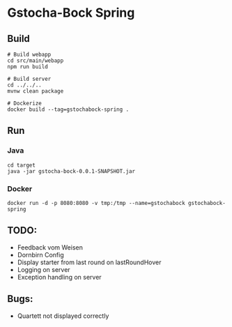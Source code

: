 # Gstocha-Bock Spring

## Build
```
# Build webapp
cd src/main/webapp
npm run build

# Build server
cd ../../..
mvnw clean package

# Dockerize
docker build --tag=gstochabock-spring .
```

## Run
### Java
```
cd target
java -jar gstocha-bock-0.0.1-SNAPSHOT.jar
```

### Docker
```
docker run -d -p 8080:8080 -v tmp:/tmp --name=gstochabock gstochabock-spring
```

## TODO:
  - Feedback vom Weisen
  - Dornbirn Config
  - Display starter from last round on lastRoundHover
  - Logging on server
  - Exception handling on server

## Bugs:
  - Quartett not displayed correctly